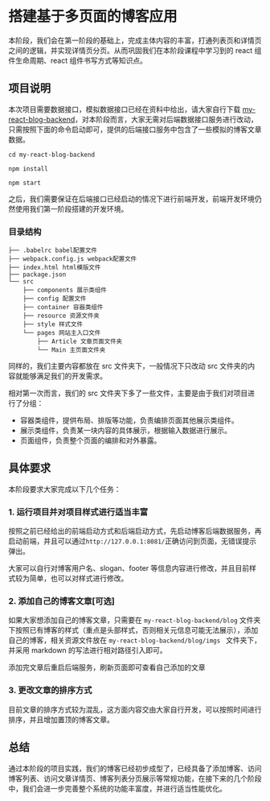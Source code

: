 # 搭建基于多页面的博客应用

本阶段，我们会在第一阶段的基础上，完成主体内容的丰富，打通列表页和详情页之间的逻辑，并实现详情页分页。从而巩固我们在本阶段课程中学习到的 react 组件生命周期、react 组件书写方式等知识点。

## 项目说明

本次项目需要数据接口，模拟数据接口已经在资料中给出，请大家自行下载 [my-react-blog-backend](http://git.imweb.io/reactlearn/my-react-blog-backend)，对本阶段而言，大家无需对后端数据接口服务进行改动，只需按照下面的命令启动即可，提供的后端接口服务中包含了一些模拟的博客文章数据。

```
cd my-react-blog-backend

npm install

npm start
```

之后，我们需要保证在后端接口已经启动的情况下进行前端开发，前端开发环境仍然使用我们第一阶段搭建的开发环境。

### 目录结构

```
├── .babelrc babel配置文件
├── webpack.config.js webpack配置文件
├── index.html html模版文件
├── package.json  
└── src
	├── components 展示类组件
	├── config 配置文件
	├── container 容器类组件
	├── resource 资源文件夹
	├── style 样式文件
	└── pages 网站主入口文件
	    ├── Article 文章页面文件夹
	    └── Main 主页面文件夹
```

同样的，我们主要内容都放在 src 文件夹下，一般情况下只改动 src 文件夹的内容就能够满足我们的开发需求。

相对第一次而言，我们的 src 文件夹下多了一些文件，主要是由于我们对项目进行了分组：

* 容器类组件，提供布局、排版等功能，负责编排页面其他展示类组件。
* 展示类组件，负责某一块内容的具体展示，根据输入数据进行展示。
* 页面组件，负责整个页面的编排和对外暴露。


## 具体要求

本阶段要求大家完成以下几个任务：

### 1. 运行项目并对项目样式进行适当丰富

按照之前已经给出的前端启动方式和后端启动方式，先启动博客后端数据服务，再启动前端，并且可以通过`http://127.0.0.1:8081/`正确访问到页面，无错误提示弹出。

大家可以自行对博客用户名、slogan、footer 等信息内容进行修改，并且目前样式较为简单，也可以对样式进行修改。

### 2. 添加自己的博客文章[可选]

如果大家想添加自己的博客文章，只需要在 `my-react-blog-backend/blog` 文件夹下按照已有博客的样式（重点是头部样式，否则相关元信息可能无法展示），添加自己的博客，相关资源文件放在 `my-react-blog-backend/blog/imgs ` 文件夹下，并采用 markdown 的写法进行相对路径引入即可。

添加完文章后重启后端服务，刷新页面即可查看自己添加的文章

### 3. 更改文章的排序方式

目前文章的排序方式较为混乱，这方面内容交由大家自行开发，可以按照时间进行排序，并且增加置顶的博客文章。


## 总结

通过本阶段的项目实践，我们的博客已经初步成型了，已经具备了添加博客、访问博客列表、访问文章详情页、博客列表分页展示等常规功能，在接下来的几个阶段中，我们会进一步完善整个系统的功能丰富度，并进行适当性能优化。